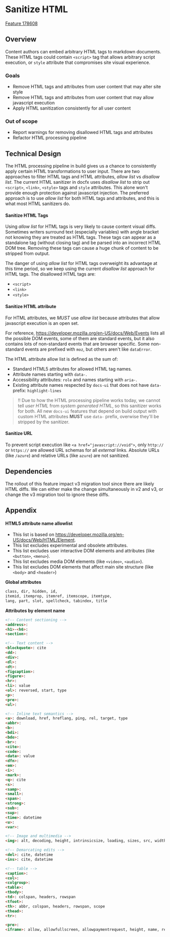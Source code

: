 # Sanitize HTML

[Feature 178608](https://dev.azure.com/ceapex/Engineering/_workitems/edit/178608/)

## Overview

Content authors can embed arbitrary HTML tags to markdown documents. These HTML tags could contain `<script>` tag that allows arbitrary script execution, or `style` attribute that compromises site visual experience.

### Goals

- Remove HTML tags and attributes from user content that may alter site style
- Remove HTML tags and attributes from user content that may allow javascript execution
- Apply HTML sanitization consistently for all user content

### Out of scope

- Report warnings for removing disallowed HTML tags and attributes
- Refactor HTML processing pipeline

## Technical Design

The HTML processing pipeline in build gives us a chance to consistently apply certain HTML transformations to user input. There are two approaches to filter HTML tags and HTML attributes, _allow list_ vs _disallow list_.
The current HTML sanitizer in docfx uses _disallow list_ to strip out `<script>`, `<link>`, `<style>` tags and `style` attributes. This alone won't provide enough protection against javascript injection. The preferred approach is to use _allow list_ for both HTML tags and attributes, and this is what most HTML sanitizers do. 

#### Sanitize HTML Tags

Using _allow list_ for HTML tags is very likely to cause content visual diffs. Sometimes writers surround text (especially variables) with angle bracket not knowing they are treated as HTML tags. These tags can appear as a standalone tag (without closing tag) and be parsed into an incorrect HTML DOM tree. Removing these tags can cause a huge chunk of content to be stripped from output.

The danger of using _allow list_ for HTML tags overweight its advantage at this time period, so we keep using the current _disallow list_ approach for HTML tags. The disallowed HTML tags are:

- `<script>`
- `<link>`
- `<style>`

#### Sanitize HTML attribute

For HTML attributes, we _MUST_ use _allow list_ because attributes that allow javascript execution is an open set.

For reference, https://developer.mozilla.org/en-US/docs/Web/Events lists all the possible DOM events, some of them are standard events, but it also contains lots of non-standard events that are browser specific. Some non-standard events are prefixed with `moz`, but others aren't like `dataError`.

The HTML attribute allow list is defined as the sum of:

- Standard HTML5 attributes for allowed HTML tag names.
- Attribute names starting with `data-`.
- Accessibility attributes: `role` and names starting with `aria-`.
- Existing attribute names respected by `docs-ui` that does not have `data-` prefix: `highlight-lines`

> ‼️ Due to how the HTML processing pipeline works today, we cannot tell _user HTML_ from _system generated HTML_, so this sanitizer works for both. 
All new `docs-ui` features that depend on build output with custom HTML attributes __MUST__ use `data-` prefix, overwise they'll be stripped by the sanitizer. 

#### Sanitize URL

To prevent script execution like `<a href="javascript://void">`, only `http://` or `https://` are allowed URL schemas for all _external_ links. Absolute URLs (like `/azure`) and relative URLs (like `azure`) are not sanitized.

## Dependencies

The rollout of this feature impact v3 migration tool since there are likely HTML diffs.
We can either make the change simultaneously in v2 and v3, or change the v3 migration tool to ignore these diffs.

## Appendix

#### HTML5 attribute name allowlist

- This list is based on https://developer.mozilla.org/en-US/docs/Web/HTML/Element.
- This list excludes experimental and obsolete attributes.
- This list excludes user interactive DOM elements and attributes (like `<button>`, `<menu>`).
- This list excludes media DOM elements (like `<video>`, `<audio>`).
- This list excludes DOM elements that affect main site structure (like `<body>` and `<header>`)

**Global attributes**

```html
class, dir, hidden, id,
itemid, itemprop, itemref, itemscope, itemtype,
lang, part, slot, spellcheck, tabindex, title
```

**Attributes by element name**

```html
<!-- Content sectioning -->
<address>: 
<h1>-<h6>: 
<section>:

<!-- Text content -->
<blockquote>: cite
<dd>:
<div>:
<dl>:
<dt>:
<figcaption>:
<figure>:
<hr>:
<li>: value
<ol>: reversed, start, type
<p>:
<pre>:
<ul>:

<!-- Inline text semantics -->
<a>: download, href, hreflang, ping, rel, target, type
<abbr>:
<b>:
<bdi>:
<bdo>:
<br>:
<cite>:
<code>:
<data>: value
<dfn>:
<em>:
<i>:
<mark>:
<q>: cite
<s>:
<samp>:
<small>:
<span>:
<strong>:
<sub>:
<sup>:
<time>: datetime
<u>:
<var>:

<!-- Image and multimedia -->
<img>: alt, decoding, height, intrinsicsize, loading, sizes, src, width

<!-- Demarcating edits -->
<del>: cite, datetime
<ins>: cite, datetime

<!-- table -->
<caption>:
<col>:
<colgroup>:
<table>:
<tbody>:
<td>: colspan, headers, rowspan
<tfoot>:
<th>: abbr, colspan, headers, rowspan, scope
<thead>:
<tr>:

<pre>:
<iframe>: allow, allowfullscreen, allowpaymentrequest, height, name, referrerpolicy, sandbox, src, srcdoc, width
```